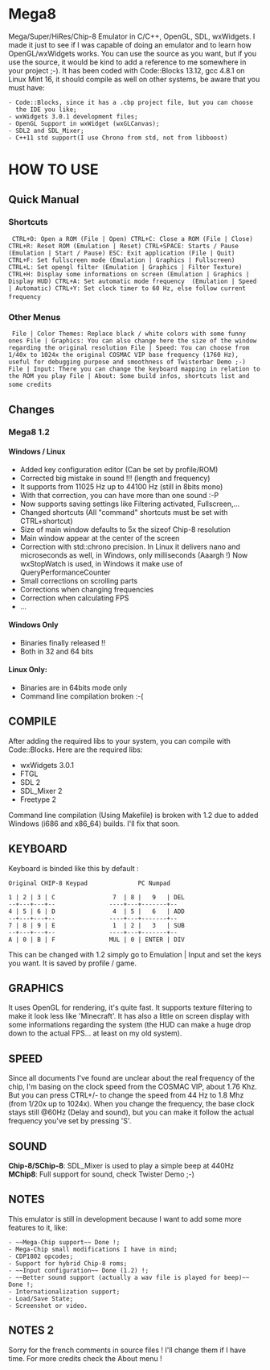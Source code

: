 Mega8
=====

Mega/Super/HiRes/Chip-8 Emulator in C/C++, OpenGL, SDL, wxWidgets.
I made it just to see if I was capable of doing an emulator and to learn how
OpenGL/wxWidgets works. You can use the source as you want, but if you use the source,
it would be kind to add a reference to me somewhere in your project ;-). It has been coded
with Code::Blocks 13.12, gcc 4.8.1 on Linux Mint 16, it should compile as well
on other systems, be aware that you must have:

    - Code::Blocks, since it has a .cbp project file, but you can choose
      the IDE you like;
    - wxWidgets 3.0.1 development files;
    - OpenGL Support in wxWidget (wxGLCanvas);
    - SDL2 and SDL_Mixer;
    - C++11 std support(I use Chrono from std, not from libboost)

HOW TO USE
==========

## Quick Manual

### Shortcuts

`
`
`
CTRL+O: Open a ROM (File | Open)
CTRL+C: Close a ROM (File | Close)
CTRL+R: Reset ROM (Emulation | Reset)
CTRL+SPACE: Starts / Pause (Emulation | Start / Pause)
ESC: Exit application (File | Quit)
CTRL+F: Set fullscreen mode (Emulation | Graphics | Fullscreen)
CTRL+L: Set opengl filter (Emulation | Graphics | Filter Texture)
CTRL+H: Display some informations on screen (Emulation | Graphics | Display HUD)
CTRL+A: Set automatic mode frequency  (Emulation | Speed | Automatic)
CTRL+Y: Set clock timer to 60 Hz, else follow current frequency
`
`
`

### Other Menus

`
`
`
File | Color Themes: Replace black / white colors with some funny ones
File | Graphics: You can also change here the size of the window regarding the original resolution
File | Speed: You can choose from 1/40x to 1024x the original COSMAC VIP base frequency (1760 Hz), useful for debugging purpose and smoothness of Twisterbar Demo ;-)
File | Input: There you can change the keyboard mapping in relation to the ROM you play
File | About: Some build infos, shortcuts list and some credits
`
`
`

## Changes

### Mega8 1.2

#### Windows / Linux
- Added key configuration editor (Can be set by profile/ROM)
- Corrected big mistake in sound !!! (length and frequency)
- It supports from 11025 Hz up to 44100 Hz (still in 8bits mono)
- With that correction, you can have more than one sound :-P
- Now supports saving settings like Filtering activated, Fullscreen,...
- Changed shortcuts (All "command" shortcuts must be set with CTRL+shortcut)
- Size of main window defaults to 5x the sizeof Chip-8 resolution
- Main window appear at the center of the screen
- Correction with std::chrono precision. In Linux it delivers nano and microseconds as well, in Windows, only milliseconds (Aaargh !)
  Now wxStopWatch is used, in Windows it make use of QueryPerformanceCounter
- Small corrections on scrolling parts
- Corrections when changing frequencies
- Correction when calculating FPS
- ...

#### Windows Only
- Binaries finally released !!
- Both in 32 and 64 bits

#### Linux Only:
- Binaries are in 64bits mode only
- Command line compilation broken :-(

## COMPILE

After adding the required libs to your system, you can compile with Code::Blocks. Here are the required libs:

- wxWidgets 3.0.1
- FTGL
- SDL 2
- SDL_Mixer 2
- Freetype 2

Command line compilation (Using Makefile) is broken with 1.2 due to added Windows (i686 and x86_64) builds. 
I'll fix that soon.

## KEYBOARD

Keyboard is binded like this by default :

    Original CHIP-8 Keypad              PC Numpad

    1 | 2 | 3 | C                7  | 8 |   9   | DEL
    --+---+---+--               ----+---+-------+--
    4 | 5 | 6 | D                4  | 5 |   6   | ADD
    --+---+---+--               ----+---+-------+--
    7 | 8 | 9 | E                1  | 2 |   3   | SUB
    --+---+---+--               ----+---+-------+--
    A | 0 | B | F               MUL | 0 | ENTER | DIV

This can be changed with 1.2 simply go to Emulation | Input and set the keys you want. 
It is saved by profile / game.

## GRAPHICS

It uses OpenGL for rendering, it's quite fast. It supports texture filtering
to make it look less like 'Minecraft'. It has also a little on screen display with some
informations regarding the system (the HUD can make a huge drop down
to the actual FPS... at least on my old system).

## SPEED

Since all documents I've found are unclear about the real frequency of the chip,
I'm basing on the clock speed from the COSMAC VIP, about 1.76 Khz.
But you can press CTRL+/- to change the speed from 44 Hz to 1.8 Mhz (from 1/20x up to 1024x).
When you change the frequency, the base clock stays still @60Hz (Delay and sound),
but you can make it follow the actual frequency you've set by pressing 'S'.

## SOUND

**Chip-8/SChip-8**: SDL_Mixer is used to play a simple beep at 440Hz
**MChip8**: Full support for sound, check Twister Demo ;-)

## NOTES

This emulator is still in development because I want to add some
more features to it, like:

    - ~~Mega-Chip support~~ Done !;
    - Mega-Chip small modifications I have in mind;
    - CDP1802 opcodes;
    - Support for hybrid Chip-8 roms;
    - ~~Input configuration~~ Done (1.2) !;
    - ~~Better sound support (actually a wav file is played for beep)~~ Done !;
    - Internationalization support;
    - Load/Save State;
    - Screenshot or video.

## NOTES 2

Sorry for the french comments in source files ! I'll change them if I have time.
For more credits check the About menu !
